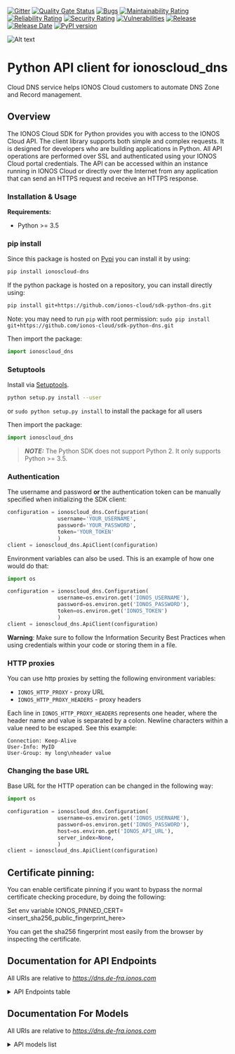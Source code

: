 [![Gitter](https://img.shields.io/gitter/room/ionos-cloud/sdk-general)](https://gitter.im/ionos-cloud/sdk-general)
[![Quality Gate Status](https://sonarcloud.io/api/project_badges/measure?project=sdk-python-dns&metric=alert_status)](https://sonarcloud.io/summary?id=sdk-python-dns)
[![Bugs](https://sonarcloud.io/api/project_badges/measure?project=sdk-python-dns&metric=bugs)](https://sonarcloud.io/summary/new_code?id=sdk-python-dns)
[![Maintainability Rating](https://sonarcloud.io/api/project_badges/measure?project=sdk-python-dns&metric=sqale_rating)](https://sonarcloud.io/summary/new_code?id=sdk-python-dns)
[![Reliability Rating](https://sonarcloud.io/api/project_badges/measure?project=sdk-python-dns&metric=reliability_rating)](https://sonarcloud.io/summary/new_code?id=sdk-python-dns)
[![Security Rating](https://sonarcloud.io/api/project_badges/measure?project=sdk-python-dns&metric=security_rating)](https://sonarcloud.io/summary/new_code?id=sdk-python-dns)
[![Vulnerabilities](https://sonarcloud.io/api/project_badges/measure?project=sdk-python-dns&metric=vulnerabilities)](https://sonarcloud.io/summary/new_code?id=sdk-python-dns)
[![Release](https://img.shields.io/github/v/release/ionos-cloud/sdk-python-dns.svg)](https://github.com/ionos-cloud/sdk-python-dns/releases/latest)
[![Release Date](https://img.shields.io/github/release-date/ionos-cloud/sdk-python-dns.svg)](https://github.com/ionos-cloud/sdk-python-dns/releases/latest)
[![PyPI version](https://img.shields.io/pypi/v/ionoscloud-dns)](https://pypi.org/project/ionoscloud-dns/)

![Alt text](.github/IONOS.CLOUD.BLU.svg?raw=true "Title")


# Python API client for ionoscloud_dns

Cloud DNS service helps IONOS Cloud customers to automate DNS Zone and Record management.


## Overview
The IONOS Cloud SDK for Python provides you with access to the IONOS Cloud API. The client library supports both simple and complex requests. It is designed for developers who are building applications in Python. All API operations are performed over SSL and authenticated using your IONOS Cloud portal credentials. The API can be accessed within an instance running in IONOS Cloud or directly over the Internet from any application that can send an HTTPS request and receive an HTTPS response.


### Installation & Usage

**Requirements:**
- Python >= 3.5

### pip install

Since this package is hosted on [Pypi](https://pypi.org/) you can install it by using:

```bash
pip install ionoscloud-dns
```

If the python package is hosted on a repository, you can install directly using:

```bash
pip install git+https://github.com/ionos-cloud/sdk-python-dns.git
```

Note: you may need to run `pip` with root permission: `sudo pip install git+https://github.com/ionos-cloud/sdk-python-dns.git`

Then import the package:

```python
import ionoscloud_dns
```

### Setuptools

Install via [Setuptools](http://pypi.python.org/pypi/setuptools).

```bash
python setup.py install --user
```

or `sudo python setup.py install` to install the package for all users

Then import the package:

```python
import ionoscloud_dns
```

> **_NOTE:_**  The Python SDK does not support Python 2. It only supports Python >= 3.5.

### Authentication

The username and password **or** the authentication token can be manually specified when initializing the SDK client:

```python
configuration = ionoscloud_dns.Configuration(
                username='YOUR_USERNAME',
                password='YOUR_PASSWORD',
                token='YOUR_TOKEN'
                )
client = ionoscloud_dns.ApiClient(configuration)
```

Environment variables can also be used. This is an example of how one would do that:

```python
import os

configuration = ionoscloud_dns.Configuration(
                username=os.environ.get('IONOS_USERNAME'),
                password=os.environ.get('IONOS_PASSWORD'),
                token=os.environ.get('IONOS_TOKEN')
                )
client = ionoscloud_dns.ApiClient(configuration)
```

**Warning**: Make sure to follow the Information Security Best Practices when using credentials within your code or storing them in a file.


### HTTP proxies

You can use http proxies by setting the following environment variables:
- `IONOS_HTTP_PROXY` - proxy URL
- `IONOS_HTTP_PROXY_HEADERS` - proxy headers

Each line in `IONOS_HTTP_PROXY_HEADERS` represents one header, where the header name and value is separated by a colon. Newline characters within a value need to be escaped. See this example:
```
Connection: Keep-Alive
User-Info: MyID
User-Group: my long\nheader value
```


### Changing the base URL

Base URL for the HTTP operation can be changed in the following way:

```python
import os

configuration = ionoscloud_dns.Configuration(
                username=os.environ.get('IONOS_USERNAME'),
                password=os.environ.get('IONOS_PASSWORD'),
                host=os.environ.get('IONOS_API_URL'),
                server_index=None,
                )
client = ionoscloud_dns.ApiClient(configuration)
```

## Certificate pinning:

You can enable certificate pinning if you want to bypass the normal certificate checking procedure,
by doing the following:

Set env variable IONOS_PINNED_CERT=<insert_sha256_public_fingerprint_here>

You can get the sha256 fingerprint most easily from the browser by inspecting the certificate.


## Documentation for API Endpoints

All URIs are relative to *https://dns.de-fra.ionos.com*
<details >
    <summary title="Click to toggle">API Endpoints table</summary>


| Class | Method | HTTP request | Description |
| ------------- | ------------- | ------------- | ------------- |
| DNSSECApi | [**zones_keys_delete**](docs/api/DNSSECApi.md#zones_keys_delete) | **DELETE** /zones/{zoneId}/keys | Delete a DNSSEC key |
| DNSSECApi | [**zones_keys_get**](docs/api/DNSSECApi.md#zones_keys_get) | **GET** /zones/{zoneId}/keys | Retrieve a DNSSEC key |
| DNSSECApi | [**zones_keys_post**](docs/api/DNSSECApi.md#zones_keys_post) | **POST** /zones/{zoneId}/keys | Create a DNSSEC key |
| QuotaApi | [**quota_get**](docs/api/QuotaApi.md#quota_get) | **GET** /quota | Retrieve resources quota |
| RecordsApi | [**records_get**](docs/api/RecordsApi.md#records_get) | **GET** /records | Retrieve all records from primary zones |
| RecordsApi | [**secondaryzones_records_get**](docs/api/RecordsApi.md#secondaryzones_records_get) | **GET** /secondaryzones/{secondaryZoneId}/records | Retrieve records for a secondary zone |
| RecordsApi | [**zones_records_delete**](docs/api/RecordsApi.md#zones_records_delete) | **DELETE** /zones/{zoneId}/records/{recordId} | Delete a record |
| RecordsApi | [**zones_records_find_by_id**](docs/api/RecordsApi.md#zones_records_find_by_id) | **GET** /zones/{zoneId}/records/{recordId} | Retrieve a record |
| RecordsApi | [**zones_records_get**](docs/api/RecordsApi.md#zones_records_get) | **GET** /zones/{zoneId}/records | Retrieve records |
| RecordsApi | [**zones_records_post**](docs/api/RecordsApi.md#zones_records_post) | **POST** /zones/{zoneId}/records | Create a record |
| RecordsApi | [**zones_records_put**](docs/api/RecordsApi.md#zones_records_put) | **PUT** /zones/{zoneId}/records/{recordId} | Update a record |
| ReverseRecordsApi | [**reverserecords_delete**](docs/api/ReverseRecordsApi.md#reverserecords_delete) | **DELETE** /reverserecords/{reverserecordId} | Delete a reverse DNS record |
| ReverseRecordsApi | [**reverserecords_find_by_id**](docs/api/ReverseRecordsApi.md#reverserecords_find_by_id) | **GET** /reverserecords/{reverserecordId} | Retrieve a reverse DNS record |
| ReverseRecordsApi | [**reverserecords_get**](docs/api/ReverseRecordsApi.md#reverserecords_get) | **GET** /reverserecords | Retrieves existing reverse DNS records |
| ReverseRecordsApi | [**reverserecords_post**](docs/api/ReverseRecordsApi.md#reverserecords_post) | **POST** /reverserecords | Create a reverse DNS record |
| ReverseRecordsApi | [**reverserecords_put**](docs/api/ReverseRecordsApi.md#reverserecords_put) | **PUT** /reverserecords/{reverserecordId} | Update a reverse DNS record |
| SecondaryZonesApi | [**secondaryzones_axfr_get**](docs/api/SecondaryZonesApi.md#secondaryzones_axfr_get) | **GET** /secondaryzones/{secondaryZoneId}/axfr | Get status of zone transfer |
| SecondaryZonesApi | [**secondaryzones_axfr_put**](docs/api/SecondaryZonesApi.md#secondaryzones_axfr_put) | **PUT** /secondaryzones/{secondaryZoneId}/axfr | Start zone transfer |
| SecondaryZonesApi | [**secondaryzones_delete**](docs/api/SecondaryZonesApi.md#secondaryzones_delete) | **DELETE** /secondaryzones/{secondaryZoneId} | Delete a secondary zone |
| SecondaryZonesApi | [**secondaryzones_find_by_id**](docs/api/SecondaryZonesApi.md#secondaryzones_find_by_id) | **GET** /secondaryzones/{secondaryZoneId} | Retrieve a secondary zone |
| SecondaryZonesApi | [**secondaryzones_get**](docs/api/SecondaryZonesApi.md#secondaryzones_get) | **GET** /secondaryzones | Retrieve secondary zones |
| SecondaryZonesApi | [**secondaryzones_post**](docs/api/SecondaryZonesApi.md#secondaryzones_post) | **POST** /secondaryzones | Create a secondary zone |
| SecondaryZonesApi | [**secondaryzones_put**](docs/api/SecondaryZonesApi.md#secondaryzones_put) | **PUT** /secondaryzones/{secondaryZoneId} | Update a secondary zone |
| ZoneFilesApi | [**zones_zonefile_get**](docs/api/ZoneFilesApi.md#zones_zonefile_get) | **GET** /zones/{zoneId}/zonefile | Retrieve a zone file |
| ZoneFilesApi | [**zones_zonefile_put**](docs/api/ZoneFilesApi.md#zones_zonefile_put) | **PUT** /zones/{zoneId}/zonefile | Updates a zone with a file |
| ZonesApi | [**zones_delete**](docs/api/ZonesApi.md#zones_delete) | **DELETE** /zones/{zoneId} | Delete a zone |
| ZonesApi | [**zones_find_by_id**](docs/api/ZonesApi.md#zones_find_by_id) | **GET** /zones/{zoneId} | Retrieve a zone |
| ZonesApi | [**zones_get**](docs/api/ZonesApi.md#zones_get) | **GET** /zones | Retrieve zones |
| ZonesApi | [**zones_post**](docs/api/ZonesApi.md#zones_post) | **POST** /zones | Create a zone |
| ZonesApi | [**zones_put**](docs/api/ZonesApi.md#zones_put) | **PUT** /zones/{zoneId} | Update a zone |

</details>

## Documentation For Models

All URIs are relative to *https://dns.de-fra.ionos.com*
<details >
<summary title="Click to toggle">API models list</summary>

 - [Algorithm](docs/models/Algorithm)
 - [CommonZone](docs/models/CommonZone)
 - [CommonZoneRead](docs/models/CommonZoneRead)
 - [CommonZoneReadList](docs/models/CommonZoneReadList)
 - [DnssecKey](docs/models/DnssecKey)
 - [DnssecKeyCreate](docs/models/DnssecKeyCreate)
 - [DnssecKeyParameters](docs/models/DnssecKeyParameters)
 - [DnssecKeyReadCreation](docs/models/DnssecKeyReadCreation)
 - [DnssecKeyReadList](docs/models/DnssecKeyReadList)
 - [DnssecKeyReadListMetadata](docs/models/DnssecKeyReadListMetadata)
 - [DnssecKeyReadListProperties](docs/models/DnssecKeyReadListProperties)
 - [DnssecKeyReadListPropertiesKeyParameters](docs/models/DnssecKeyReadListPropertiesKeyParameters)
 - [DnssecKeyReadListPropertiesNsecParameters](docs/models/DnssecKeyReadListPropertiesNsecParameters)
 - [Error](docs/models/Error)
 - [ErrorMessages](docs/models/ErrorMessages)
 - [KeyData](docs/models/KeyData)
 - [KeyParameters](docs/models/KeyParameters)
 - [KskBits](docs/models/KskBits)
 - [Links](docs/models/Links)
 - [Metadata](docs/models/Metadata)
 - [MetadataForSecondaryZoneRecords](docs/models/MetadataForSecondaryZoneRecords)
 - [MetadataWithStateFqdnZoneId](docs/models/MetadataWithStateFqdnZoneId)
 - [MetadataWithStateFqdnZoneIdAllOf](docs/models/MetadataWithStateFqdnZoneIdAllOf)
 - [MetadataWithStateNameservers](docs/models/MetadataWithStateNameservers)
 - [MetadataWithStateNameserversAllOf](docs/models/MetadataWithStateNameserversAllOf)
 - [NsecMode](docs/models/NsecMode)
 - [NsecParameters](docs/models/NsecParameters)
 - [ProvisioningState](docs/models/ProvisioningState)
 - [Quota](docs/models/Quota)
 - [QuotaDetail](docs/models/QuotaDetail)
 - [Record](docs/models/Record)
 - [RecordCreate](docs/models/RecordCreate)
 - [RecordEnsure](docs/models/RecordEnsure)
 - [RecordRead](docs/models/RecordRead)
 - [RecordReadList](docs/models/RecordReadList)
 - [ReverseRecord](docs/models/ReverseRecord)
 - [ReverseRecordCreate](docs/models/ReverseRecordCreate)
 - [ReverseRecordEnsure](docs/models/ReverseRecordEnsure)
 - [ReverseRecordRead](docs/models/ReverseRecordRead)
 - [ReverseRecordsReadList](docs/models/ReverseRecordsReadList)
 - [SecondaryZone](docs/models/SecondaryZone)
 - [SecondaryZoneAllOf](docs/models/SecondaryZoneAllOf)
 - [SecondaryZoneCreate](docs/models/SecondaryZoneCreate)
 - [SecondaryZoneEnsure](docs/models/SecondaryZoneEnsure)
 - [SecondaryZoneRead](docs/models/SecondaryZoneRead)
 - [SecondaryZoneReadAllOf](docs/models/SecondaryZoneReadAllOf)
 - [SecondaryZoneReadList](docs/models/SecondaryZoneReadList)
 - [SecondaryZoneReadListAllOf](docs/models/SecondaryZoneReadListAllOf)
 - [SecondaryZoneRecordRead](docs/models/SecondaryZoneRecordRead)
 - [SecondaryZoneRecordReadList](docs/models/SecondaryZoneRecordReadList)
 - [SecondaryZoneRecordReadListMetadata](docs/models/SecondaryZoneRecordReadListMetadata)
 - [Zone](docs/models/Zone)
 - [ZoneAllOf](docs/models/ZoneAllOf)
 - [ZoneCreate](docs/models/ZoneCreate)
 - [ZoneEnsure](docs/models/ZoneEnsure)
 - [ZoneRead](docs/models/ZoneRead)
 - [ZoneReadAllOf](docs/models/ZoneReadAllOf)
 - [ZoneReadList](docs/models/ZoneReadList)
 - [ZoneReadListAllOf](docs/models/ZoneReadListAllOf)
 - [ZoneTransferPrimaryIpStatus](docs/models/ZoneTransferPrimaryIpStatus)
 - [ZoneTransferPrimaryIpsStatus](docs/models/ZoneTransferPrimaryIpsStatus)
 - [ZskBits](docs/models/ZskBits)


[[Back to API list]](#documentation-for-api-endpoints) [[Back to Model list]](#documentation-for-models)

</details>